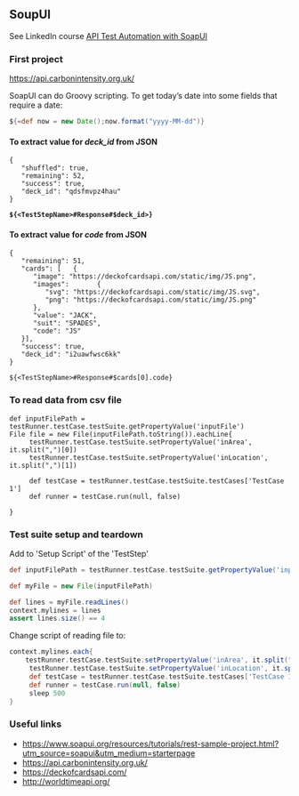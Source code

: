 ## SoupUI

See LinkedIn course [API Test Automation with SoapUI](https://www.linkedin.com/learning/api-test-automation-with-soapui/creating-your-first-project-in-soapui)

### First project

https://api.carbonintensity.org.uk/


SoapUI can do Groovy scripting. To get today’s date into some fields that require a date:


```groovy
${=def now = new Date();now.format("yyyy-MM-dd")}
```

#### To extract value for *deck_id* from JSON
```
{
   "shuffled": true,
   "remaining": 52,
   "success": true,
   "deck_id": "qdsfmvpz4hau"
}
```
**`${<TestStepName>#Response#$deck_id>}`**

#### To extract value for *code* from JSON
```
{
   "remaining": 51,
   "cards": [   {
      "image": "https://deckofcardsapi.com/static/img/JS.png",
      "images":       {
         "svg": "https://deckofcardsapi.com/static/img/JS.svg",
         "png": "https://deckofcardsapi.com/static/img/JS.png"
      },
      "value": "JACK",
      "suit": "SPADES",
      "code": "JS"
   }],
   "success": true,
   "deck_id": "i2uawfwsc6kk"
}
```

`${<TestStepName>#Response#$cards[0].code}`


### To read data from csv file
```
def inputFilePath = testRunner.testCase.testSuite.getPropertyValue('inputFile')
File file = new File(inputFilePath.toString()).eachLine{
	 testRunner.testCase.testSuite.setPropertyValue('inArea', it.split(",")[0])
	 testRunner.testCase.testSuite.setPropertyValue('inLocation', it.split(",")[1])
	 
	 def testCase = testRunner.testCase.testSuite.testCases['TestCase 1']
	 def runner = testCase.run(null, false)

}
```

### Test suite setup and teardown

Add to 'Setup Script' of the 'TestStep'
```groovy
def inputFilePath = testRunner.testCase.testSuite.getPropertyValue('inputFile')

def myFile = new File(inputFilePath)

def lines = myFile.readLines()
context.mylines = lines
assert lines.size() == 4
```

Change script of reading file to:

```groovy
context.mylines.each{
	testRunner.testCase.testSuite.setPropertyValue('inArea', it.split(",")[0])
     testRunner.testCase.testSuite.setPropertyValue('inLocation', it.split(",")[1])
     def testCase = testRunner.testCase.testSuite.testCases['TestCase 1']
     def runner = testCase.run(null, false)
     sleep 500
}
```

### Useful links

- https://www.soapui.org/resources/tutorials/rest-sample-project.html?utm_source=soapui&utm_medium=starterpage
- https://api.carbonintensity.org.uk/
- https://deckofcardsapi.com/
- http://worldtimeapi.org/

